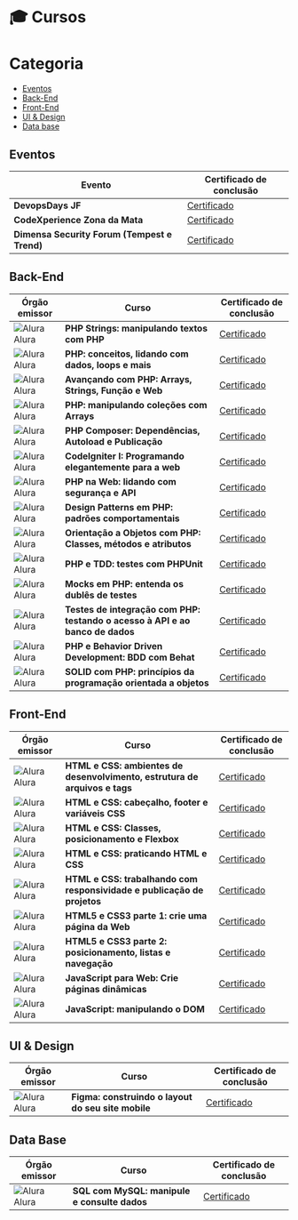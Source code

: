 # 🎓 Cursos


# Categoria
- <a href="https://github.com/rMachadoID/Certificados#eventos">Eventos</a>
- <a href="https://github.com/rMachadoID/Certificados#back-end">Back-End</a>
- <a href="https://github.com/rMachadoID/Certificados#front-end">Front-End</a>
- <a href="https://github.com/rMachadoID/Certificados#ui--design">UI & Design</a>
- <a href="https://github.com/rMachadoID/Certificados#data-base">Data base</a>

## Eventos
| Evento                                        | Certificado de conclusão                                                                                                   |
| -------------------------------------------- | -------------------------------------------------------------------------------------------------------------------------- |
| **DevopsDays JF** | <a href="Eventos_pdf/DevopsDays_2024.pdf">Certificado</a> |
| **CodeXperience Zona da Mata** | <a href="Eventos_pdf/CodeXperience_2024.pdf">Certificado</a> |
| **Dimensa Security Forum (Tempest e Trend)** | <a href="Eventos_pdf/DimensaSecurityForum.pdf">Certificado</a> |


## Back-End
| Órgão emissor   | Curso                                                                         | Certificado de conclusão                                                                                                                |
| --------------- | ----------------------------------------------------------------------------- | --------------------------------------------------------------------------------------------------------------------------------------- |
| ![][iAlu] Alura | **PHP Strings: manipulando textos com PHP**                                   | <a href="https://cursos.alura.com.br/user/rafaelrpmachado/course/php-strings-manipulando-textos-php/certificate">Certificado</a>        |
| ![][iAlu] Alura | **PHP: conceitos, lidando com dados, loops e mais**                           | <a href="https://cursos.alura.com.br/user/rafaelrpmachado/course/php-primeiros-passos/certificate">Certificado</a>                      |
| ![][iAlu] Alura | **Avançando com PHP: Arrays, Strings, Função e Web**                          | <a href="https://cursos.alura.com.br/certificate/e22ac41d-a229-4393-a567-afa2c9bbd3e3">Certificado</a>                                  |
| ![][iAlu] Alura | **PHP: manipulando coleções com Arrays**                                      | <a href="https://cursos.alura.com.br/user/rafaelrpmachado/course/php-manipulando-colecoes-arrays/certificate">Certificado</a>           |
| ![][iAlu] Alura | **PHP Composer: Dependências, Autoload e Publicação**                         | <a href="https://cursos.alura.com.br/certificate/rafaelrpmachado/php-composer">Certificado</a>                                          |
| ![][iAlu] Alura | **CodeIgniter I: Programando elegantemente para a web**                       | <a href="https://cursos.alura.com.br/certificate/rafaelrpmachado/codeigniter">Certificado</a>                                           |
| ![][iAlu] Alura | **PHP na Web: lidando com segurança e API**                                   | <a href="https://cursos.alura.com.br/certificate/rafaelrpmachado/php-web-lidando-seguranca-api">Certificado</a>                         |
| ![][iAlu] Alura | **Design Patterns em PHP: padrões comportamentais**                           | <a href="https://cursos.alura.com.br/user/rafaelrpmachado/course/php-design-pattern-comportamental/certificate">Certificado</a>         |
| ![][iAlu] Alura | **Orientação a Objetos com PHP: Classes, métodos e atributos**                | <a href="https://cursos.alura.com.br/user/rafaelrpmachado/course/php-oo-classes-metodos-atributos/certificate">Certificado</a>          |
| ![][iAlu] Alura | **PHP e TDD: testes com PHPUnit**                                             | <a href="https://cursos.alura.com.br/certificate/rafaelrpmachado/phpunit-tdd">Certificado</a>                                           |
| ![][iAlu] Alura | **Mocks em PHP: entenda os dublês de testes**                                 | <a href="https://cursos.alura.com.br/user/rafaelrpmachado/course/php-mocks/certificate">Certificado</a>                                 |
| ![][iAlu] Alura | **Testes de integração com PHP: testando o acesso à API e ao banco de dados** | <a href="https://cursos.alura.com.br/user/rafaelrpmachado/course/php-testes-integracao/certificate">Certificado</a>                     |
| ![][iAlu] Alura | **PHP e Behavior Driven Development: BDD com Behat**                          | <a href="https://cursos.alura.com.br/user/rafaelrpmachado/course/php-introducao-bdd/certificate">Certificado</a>                        |
| ![][iAlu] Alura | **SOLID com PHP: princípios da programação orientada a objetos**              | <a href="https://cursos.alura.com.br/user/rafaelrpmachado/course/solid-php-principios-orientacao-a-objetos/certificate">Certificado</a> |


## Front-End
| Órgão emissor   | Curso                                                                      | Certificado de conclusão                                                                                                                  |
| --------------- | -------------------------------------------------------------------------- | ----------------------------------------------------------------------------------------------------------------------------------------- |
| ![][iAlu] Alura | **HTML e CSS: ambientes de desenvolvimento, estrutura de arquivos e tags** | <a href="https://cursos.alura.com.br/user/rafaelrpmachado/course/html-css-ambiente-arquivos-tags/certificate">Certificado</a>             |
| ![][iAlu] Alura | **HTML e CSS: cabeçalho, footer e variáveis CSS**                          | <a href="https://cursos.alura.com.br/user/rafaelrpmachado/course/html-css-cabecalho-footer-variaveis-css/certificate">Certificado</a>     |
| ![][iAlu] Alura | **HTML e CSS: Classes, posicionamento e Flexbox**                          | <a href="https://cursos.alura.com.br/user/rafaelrpmachado/course/html-css-classes-posicionamento-flexbox/certificate">Certificado</a>     |
| ![][iAlu] Alura | **HTML e CSS: praticando HTML e CSS**                                      | <a href="https://cursos.alura.com.br/certificate/rafaelrpmachado/html-css-praticando-html-css">Certificado</a>                            |
| ![][iAlu] Alura | **HTML e CSS: trabalhando com responsividade e publicação de projetos**    | <a href="https://cursos.alura.com.br/user/rafaelrpmachado/course/html-css-responsividade-publicacao-projetos/certificate">Certificado</a> |
| ![][iAlu] Alura | **HTML5 e CSS3 parte 1: crie uma página da Web**                           | <a href="https://cursos.alura.com.br/user/rafaelrpmachado/course/html5-css3-primeiros-passos/certificate">Certificado</a>                 |
| ![][iAlu] Alura | **HTML5 e CSS3 parte 2: posicionamento, listas e navegação**               | <a href="https://cursos.alura.com.br/user/rafaelrpmachado/course/html5-css3-posicionamento-listas-navegacao/certificate">Certificado</a>  |
| ![][iAlu] Alura | **JavaScript para Web: Crie páginas dinâmicas**                            | <a href="https://cursos.alura.com.br/user/rafaelrpmachado/course/javascript-web-paginas-dinamicas/certificate">Certificado</a>            |
| ![][iAlu] Alura | **JavaScript: manipulando o DOM**                                          | <a href="https://cursos.alura.com.br/user/rafaelrpmachado/course/javascript-manipulando-dom/certificate">Certificado</a>                  |
          

## UI & Design
| Órgão emissor   | Curso                                              | Certificado de conclusão                                                                      |
| --------------- | -------------------------------------------------- | --------------------------------------------------------------------------------------------- |
| ![][iAlu] Alura | **Figma: construindo o layout do seu site mobile** | <a href="https://cursos.alura.com.br/certificate/rafaelrpmachado/codeigniter">Certificado</a> |


## Data Base
| Órgão emissor   | Curso                                        | Certificado de conclusão                                                                                                   |
| --------------- | -------------------------------------------- | -------------------------------------------------------------------------------------------------------------------------- |
| ![][iAlu] Alura | **SQL com MySQL: manipule e consulte dados** | <a href="https://cursos.alura.com.br/user/rafaelrpmachado/course/mysql-manipule-dados-com-sql/certificate">Certificado</a> |





[iAlu]: icon/alura.png "Alura"
